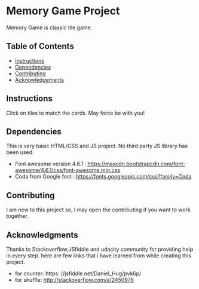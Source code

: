# Memory Game Project
Memory Game is classic tile game.

## Table of Contents

* [Instructions](#instructions)
* [Dependencies](#dependencies)
* [Contributing](#contributing)
* [Acknowledgements](#acknowledgments)
## Instructions

Click on tiles to match the cards. May force be with you!

## Dependencies
This is very basic HTML/CSS and JS project.  No third party JS library has been used.
* Font awesome version 4.6.1
  : https://maxcdn.bootstrapcdn.com/font-awesome/4.6.1/css/font-awesome.min.css
* Coda from Google font
 : https://fonts.googleapis.com/css?family=Coda

## Contributing

I am new to this project so, I may open the contributing if you want to work together.


## Acknowledgments

Thanks to Stackoverflow,JSfiddle and udacity community for providing help in every step.
here are few links that i have learned from while creating this project.
* for counter: https: //jsfiddle.net/Daniel_Hug/pvk6p/
* for shuffle: http://stackoverflow.com/a/2450976
